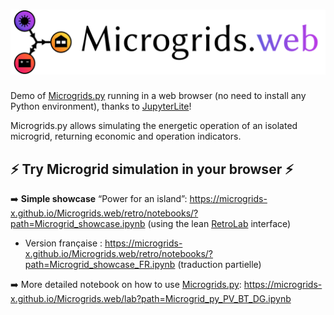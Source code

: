 # ![Microgrids.web](https://github.com/Microgrids-X/Microgrids-artwork/raw/main/png/Microgrids-web-256.png)

Demo of [Microgrids.py](https://github.com/Microgrids-X/Microgrids.py) running in a web browser (no need to install any Python environment), thanks to [JupyterLite](https://jupyterlite.readthedocs.io/)! 

Microgrids.py allows simulating the energetic operation of an isolated microgrid,
returning economic and operation indicators.

## ⚡ Try Microgrid simulation in your browser ⚡


➡️ **Simple showcase** “Power for an island”: https://microgrids-x.github.io/Microgrids.web/retro/notebooks/?path=Microgrid_showcase.ipynb (using the lean [RetroLab](https://github.com/jupyterlab/retrolab) interface)

- Version française : https://microgrids-x.github.io/Microgrids.web/retro/notebooks/?path=Microgrid_showcase_FR.ipynb (traduction partielle)

➡️ More detailed notebook on how to use [Microgrids.py](https://github.com/Microgrids-X/Microgrids.py): https://microgrids-x.github.io/Microgrids.web/lab?path=Microgrid_py_PV_BT_DG.ipynb

